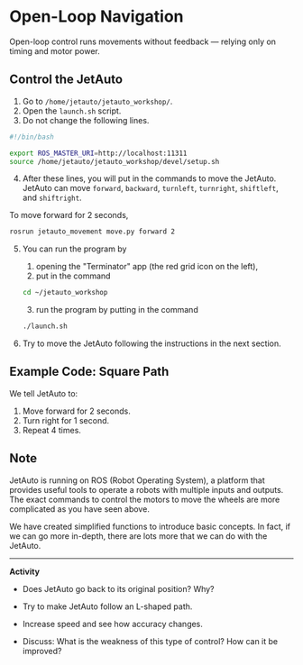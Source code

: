 <script setup>
import OpenLoopControl from './components/OpenLoopControl.vue'
</script>

# Open-Loop Navigation

Open-loop control runs movements without feedback — relying only on timing and motor power.

## Control the JetAuto

1. Go to `/home/jetauto/jetauto_workshop/`.
2. Open the `launch.sh` script.
3. Do not change the following lines.

```bash
#!/bin/bash

export ROS_MASTER_URI=http://localhost:11311
source /home/jetauto/jetauto_workshop/devel/setup.sh
```

4. After these lines, you will put in the commands to move the JetAuto. JetAuto can move `forward`, `backward`, `turnleft`, `turnright`, `shiftleft`, and `shiftright`.

To move forward for 2 seconds,
```bash
rosrun jetauto_movement move.py forward 2 
```

5. You can run the program by 
   1. opening the "Terminator" app (the red grid icon on the left),
   2. put in the command
   ```bash
   cd ~/jetauto_workshop
   ```
   3. run the program by putting in the command
   ```bash
   ./launch.sh
   ```

6. Try to move the JetAuto following the instructions in the next section.

## Example Code: Square Path

We tell JetAuto to:
1. Move forward for 2 seconds.
2. Turn right for 1 second.
3. Repeat 4 times.

<OpenLoopControl />



## Note

JetAuto is running on ROS (Robot Operating System), a platform that provides useful tools to operate a robots with multiple inputs and outputs. The exact commands to control the motors to move the wheels are more complicated as you have seen above. 

We have created simplified functions to introduce basic concepts. In fact, if we can go more in-depth, there are lots more that we can do with the JetAuto.

---

**Activity**

- Does JetAuto go back to its original position? Why?

- Try to make JetAuto follow an L-shaped path.

- Increase speed and see how accuracy changes.

- Discuss: What is the weakness of this type of control? How can it be improved?


